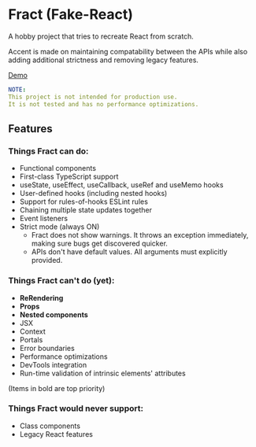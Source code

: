 # Fract (Fake-React)

A hobby project that tries to recreate React from scratch.

Accent is made on maintaining compatability between the APIs while also adding
additional strictness and removing legacy features.

[Demo](./demo/)

```yaml
NOTE:
This project is not intended for production use.
It is not tested and has no performance optimizations.
```

## Features

### Things Fract can do:

- Functional components
- First-class TypeScript support
- useState, useEffect, useCallback, useRef and useMemo hooks
- User-defined hooks (including nested hooks)
- Support for rules-of-hooks ESLint rules
- Chaining multiple state updates together
- Event listeners
- Strict mode (always ON)
  - Fract does not show warnings. It throws an exception immediately, making
    sure bugs get discovered quicker.
  - APIs don't have default values. All arguments must explicitly provided.

### Things Fract can't do (yet):

- **ReRendering**
- **Props**
- **Nested components**
- JSX
- Context
- Portals
- Error boundaries
- Performance optimizations
- DevTools integration
- Run-time validation of intrinsic elements' attributes

(Items in bold are top priority)

### Things Fract would never support:

- Class components
- Legacy React features
